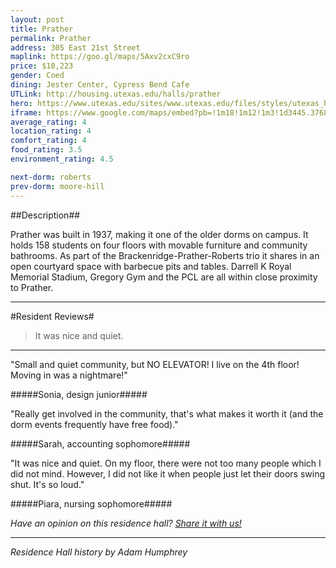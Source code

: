 ```yaml
---
layout: post
title: Prather
permalink: Prather
address: 305 East 21st Street
maplink: https://goo.gl/maps/5Axv2cxC9ro
price: $10,223
gender: Coed
dining: Jester Center, Cypress Bend Cafe
UTLink: http://housing.utexas.edu/halls/prather
hero: https://www.utexas.edu/sites/www.utexas.edu/files/styles/utexas_hero_photo_image/public/hero-photos/maincampus_hero.jpg?itok=i1E3qQY4
iframe: https://www.google.com/maps/embed?pb=!1m18!1m12!1m3!1d3445.376889030476!2d-97.73796078487021!3d30.283330514202806!2m3!1f0!2f0!3f0!3m2!1i1024!2i768!4f13.1!3m3!1m2!1s0x8644b59be0d76693%3A0xfb4e487315c69d38!2sPrather+Hall+Dormitory%2C+Austin%2C+TX+78712!5e0!3m2!1sen!2sus!4v1462318478878
average_rating: 4
location_rating: 4
comfort_rating: 4
food_rating: 3.5
environment_rating: 4.5

next-dorm: roberts
prev-dorm: moore-hill
---
```


##Description##

Prather was built in 1937, making it one of the older dorms on campus. It holds 158 students on four floors with movable furniture and community bathrooms. As part of the Brackenridge-Prather-Roberts trio it shares in an open courtyard space with barbecue pits and tables. Darrell K Royal Memorial Stadium, Gregory Gym and the PCL are all within close proximity to Prather.

---

#Resident Reviews#

> It was nice and quiet.

---

"Small and quiet community, but NO ELEVATOR! I live on the 4th floor! Moving in was a nightmare!"

#####Sonia, design junior#####

"Really get involved in the community, that's what makes it worth it (and the dorm events frequently have free food)."

#####Sarah, accounting sophomore#####

"It was nice and quiet. On my floor, there were not too many people which I did not mind. However, I did not like it when people just let their doors swing shut. It's so loud." 

#####Piara, nursing sophomore#####

_Have an opinion on this residence hall? [Share it with us!](https://goo.gl/forms/2FQQ17t7YAfFhlZT2)_

---

_Residence Hall history by Adam Humphrey_